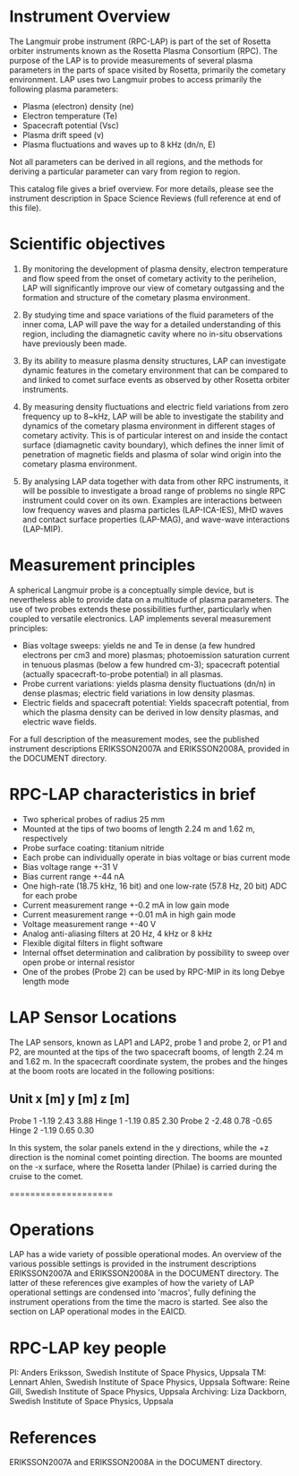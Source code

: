 
 
 
Instrument Overview
===================
 
The Langmuir probe instrument (RPC-LAP) is part of the set of
Rosetta orbiter instruments known as the Rosetta Plasma
Consortium (RPC). The purpose of the LAP is to provide
measurements of several plasma parameters in the parts
of space visited by Rosetta, primarily the cometary
environment. LAP uses two Langmuir probes to access
primarily the following plasma parameters:
 
- Plasma (electron) density (ne)
- Electron temperature (Te)
- Spacecraft potential (Vsc)
- Plasma drift speed (v)
- Plasma fluctuations and waves up to 8 kHz (dn/n, E)
 
Not all parameters can be derived in all regions, and
the methods for deriving a particular parameter can vary
from region to region.
 
This catalog file gives a brief overview. For more details,
please see the instrument description in Space Science
Reviews (full reference at end of this file).
 
 
Scientific objectives
=====================
 
1. By monitoring the development of plasma density,
electron temperature and flow speed from the onset of
cometary activity to the perihelion, LAP will significantly improve
our view of cometary outgassing and the formation and structure of the
cometary plasma environment.
 
2. By studying time and space variations of the fluid parameters
of the inner coma, LAP will pave the way for a detailed
understanding of this region, including the diamagnetic cavity
where no in-situ observations have previously been made.
 
3. By its ability to measure plasma density structures, LAP can
investigate dynamic features in the cometary
environment that can be compared to and linked to comet
surface events as observed by other Rosetta orbiter instruments.
 
4. By measuring density fluctuations and electric field variations
from zero frequency up to 8~kHz, LAP will be able to investigate
the stability and dynamics of the cometary plasma environment in
different stages of cometary activity. This is of particular
interest on and inside the contact surface (diamagnetic cavity boundary),
which defines the inner limit of penetration of magnetic fields
and plasma of solar wind origin into the cometary plasma environment.
 
5. By analysing LAP data together with data from other
RPC instruments, it will be possible to investigate a
broad range of problems no single RPC instrument could
cover on its own. Examples are interactions between low
frequency waves and plasma particles (LAP-ICA-IES),
MHD waves and contact surface properties (LAP-MAG), and
wave-wave interactions (LAP-MIP).
 
 
 
Measurement principles
======================
 
A spherical Langmuir probe is a conceptually simple device, but
is nevertheless able to provide data on a multitude of plasma
parameters. The use of two probes extends these possibilities
further, particularly when coupled to versatile electronics.
LAP implements several measurement principles:
 
- Bias voltage sweeps: yields ne and Te in dense (a few hundred
  electrons per cm3 and more) plasmas; photoemission saturation
  current in tenuous plasmas (below a few hundred cm-3); spacecraft
  potential (actually spacecraft-to-probe potential) in all plasmas.
- Probe current variations: yields plasma density fluctuations (dn/n)
  in dense plasmas; electric field variations in low density plasmas.
- Electric fields and spacecraft potential: Yields spacecraft potential,
  from which the plasma density can be derived in low density plasmas,
  and electric wave fields.
 
For a full description of the measurement modes, see the published
instrument descriptions ERIKSSON2007A and ERIKSSON2008A, provided in
the DOCUMENT directory.
 
 
 
RPC-LAP characteristics in brief
================================
 
+ Two spherical probes of radius 25 mm
+ Mounted at the tips of two booms of length 2.24 m and 1.62 m,
  respectively
+ Probe surface coating: titanium nitride
+ Each probe can individually operate in bias voltage or bias
  current mode
+ Bias voltage range +-31 V
+ Bias current range +-44 nA
+ One high-rate (18.75 kHz, 16 bit) and one low-rate (57.8 Hz, 20 bit)
  ADC for each probe
+ Current measurement range +-0.2 mA in low gain mode
+ Current measurement range +-0.01 mA in high gain mode
+ Voltage measurement range +-40 V
+ Analog anti-aliasing filters at 20 Hz, 4 kHz or 8 kHz
+ Flexible digital filters in flight software
+ Internal offset determination and calibration by possibility
  to sweep over open probe or internal resistor
+ One of the probes (Probe 2) can be used by RPC-MIP in its long Debye
  length mode
 
 
LAP Sensor Locations
====================
 
The LAP sensors, known as LAP1 and LAP2, probe 1 and probe 2,
or P1 and P2, are mounted at the tips of the two spacecraft
booms, of length 2.24 m and 1.62 m. In the spacecraft coordinate
system, the probes and the hinges at the boom roots are located
in the following positions:
 
Unit        x [m]     y [m]     z [m]
-------------------------------------
Probe 1     -1.19      2.43      3.88
Hinge 1     -1.19      0.85      2.30
Probe 2     -2.48      0.78     -0.65
Hinge 2     -1.19      0.65      0.30
 
In this system, the solar panels extend in the y directions,
while the +z direction is the nominal comet pointing direction.
The booms are mounted on the -x surface, where the Rosetta
lander (Philae) is carried during the cruise to the comet.
 
====================
 
Operations
==========
 
LAP has a wide variety of possible operational modes. An overview
of the various possible settings is provided in the instrument
descriptions ERIKSSON2007A and ERIKSSON2008A in the DOCUMENT directory.
The latter of these references give examples of how the variety of
LAP operational settings are condensed into 'macros', fully defining
the instrument operations from the time the macro is started. See
also the section on LAP operational modes in the EAICD.
 
 
 
RPC-LAP key people
==================
 
PI:          Anders Eriksson, Swedish Institute of Space Physics, Uppsala
TM:          Lennart Ahlen, Swedish Institute of Space Physics, Uppsala
Software:    Reine Gill, Swedish Institute of Space Physics, Uppsala
Archiving:   Liza Dackborn, Swedish Institute of Space Physics, Uppsala
 
References
==========
 
ERIKSSON2007A and ERIKSSON2008A in the DOCUMENT directory.

        
